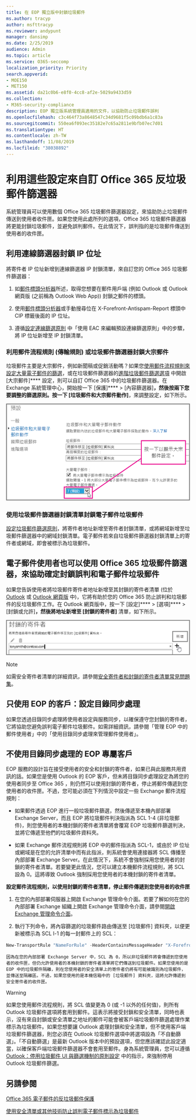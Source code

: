 ```yaml
---
title: 在 EOP 獨立版中封鎖垃圾郵件
ms.author: tracyp
author: msfttracyp
ms.reviewer: andypunt
manager: dansimp
ms.date: 2/25/2019
audience: Admin
ms.topic: article
ms.service: O365-seccomp
localization_priority: Priority
search.appverid:
- MOE150
- MET150
ms.assetid: da21c0b6-e8f0-4cc8-af2e-5029a9433d59
ms.collection:
- M365-security-compliance
description: EOP 獨立版系統管理員適用的文件，以協助防止垃圾郵件誤判
ms.openlocfilehash: c3c464f73a8648547c34d9681f5c09bdb6a1c83a
ms.sourcegitcommit: 550ea6f093ec35182e7c65a2811e9bfb07ec7d01
ms.translationtype: HT
ms.contentlocale: zh-TW
ms.lasthandoff: 11/08/2019
ms.locfileid: "38038892"
---
```

# <a name="customize-the-office-365-anti-spam-filter-with-these-settings"></a>利用這些設定來自訂 Office 365 反垃圾郵件篩選器

系統管理員可以使用數個 Office 365 垃圾郵件篩選器設定，來協助防止垃圾郵件傳送到使用者收件匣。如果您使用此處所列的選項，Office 365 垃圾郵件篩選器將更能封鎖垃圾郵件，並避免誤判郵件。在此情況下，誤判指的是垃圾郵件傳送到使用者的收件匣。
  
## <a name="block-ip-addresses-with-a-connection-filter"></a>利用連線篩選器封鎖 IP 位址

將寄件者 IP 位址新增到連線篩選器 IP 封鎖清單，來自訂您的 Office 365 垃圾郵件篩選器：
  
1. 如[郵件標頭分析器](https://go.microsoft.com/fwlink/p/?LinkId=306583)所述，取得您想要在郵件用戶端 (例如 Outlook 或 Outlook 網頁版 (之前稱為 Outlook Web App)) 封鎖之郵件的標頭。

2. 使用[郵件標頭分析器](https://testconnectivity.microsoft.com/?tabid=mha)或手動搜尋位在 X-Forefront-Antispam-Report 標頭中 CIP 標籤後面的 IP 位址。

3. 遵循[設定連線篩選原則](https://technet.microsoft.com/library/jj200718%28v=exchg.150%29.aspx) 中「使用 EAC 來編輯預設連線篩選原則」中的步驟，將 IP 位址新增至 IP 封鎖清單。

### <a name="block-bulk-mail-with-mail-flow-rules-transport-rules-or-the-spam-filter"></a>利用郵件流程規則 (傳輸規則) 或垃圾郵件篩選器封鎖大宗郵件

垃圾郵件主要是大宗郵件，例如新聞稿或促銷活動嗎？如果您[使用郵件流程規則來設定大量電子郵件的篩選](use-transport-rules-to-configure-bulk-email-filtering.md)，或在垃圾郵件篩選器的[進階垃圾郵件篩選選項](advanced-spam-filtering-asf-options.md) 中開啟 [大宗郵件]**** 設定，則可以自訂 Office 365 中的垃圾郵件篩選器。在 Exchange 系統管理中心，開始按一下 [保護]**** \> [內容篩選器]****，然後按兩下您要調整的篩選原則。按一下 [垃圾郵件和大宗郵件動作]****，來調整設定，如下所示。 
  
![在 Exchange Online 設定大宗郵件篩選器](../media/a45095c2-269d-45b8-a76c-999b5e78da68.png)
  
### <a name="block-email-spam-using-spam-filter-block-lists"></a>使用垃圾郵件篩選器封鎖清單封鎖電子郵件垃圾郵件

[設定垃圾郵件篩選原則](https://technet.microsoft.com/library/jj200684%28v=exchg.150%29.aspx)，將寄件者地址新增至寄件者封鎖清單，或將網域新增至垃圾郵件篩選器中的網域封鎖清單。電子郵件若來自垃圾郵件篩選器封鎖清單上的寄件者或網域，即會被標示為垃圾郵件。 
  
## <a name="email-users-can-also-help-ensure-that-false-negative-and-email-spam-is-blocked-with-office-365-spam-filter"></a>電子郵件使用者也可以使用 Office 365 垃圾郵件篩選器，來協助確定封鎖誤判和電子郵件垃圾郵件

如果您告訴使用者將垃圾郵件寄件者地址新增至其封鎖的寄件者清單 (位於 [Outlook](https://go.microsoft.com/fwlink/p/?LinkId=270065) 或 [Outlook 網頁版](https://go.microsoft.com/fwlink/p/?LinkId=294862) 中)，它將有助於您的 Office 365 防止誤判和垃圾郵件的反垃圾郵件工作。在 Outlook 網頁版中，按一下 [設定]**** \> [選項]**** \> [封鎖或允許]****，然後將地址新增至 [封鎖的寄件者]**** 清單，如下所示。 
  
![封鎖 Outlook 網頁版中的寄件者](../media/fdf51381-2527-4819-ac2a-5dff84d2a36d.png)
  
> [!NOTE]
> 如需安全寄件者清單的詳細資訊，請參閱[安全寄件者和封鎖的寄件者清單常見問題集](https://technet.microsoft.com/library/dn133608%28v=exchg.150%29.aspx)。 
  
## <a name="eop-only-customers-set-up-directory-synchronization"></a>只使用 EOP 的客戶：設定目錄同步處理

如果您透過目錄同步處理將使用者設定與服務同步，以確保遵守您封鎖的寄件者，它將協助您避免誤判電子郵件垃圾郵件。如需詳細資訊，請參閱「管理 EOP 中的郵件使用者」中的「使用目錄同步處理來管理郵件使用者」。
  
## <a name="eop-only-customers-who-are-not-using-directory-synchronization"></a>不使用目錄同步處理的 EOP 專屬客戶

EOP 服務的設計旨在接受使用者的安全和封鎖的寄件者，如果已與此服務共用資訊的話。如果您是使用 Outlook 的 EOP 客戶，但未將目錄同步處理設定為將您的使用者同步至 Office 365 ，則仍然可以使用封鎖的寄件者，停止將郵件傳遞到您使用者的收件匣。不過，您可能必須在下列情況中設定一些 Exchange 郵件流程規則：
  
- 如果郵件透過 EOP 進行一般垃圾郵件篩選，然後傳遞至本機內部部署 Exchange Server，而且 EOP 將垃圾郵件判決指派為 SCL 1-4 (非垃圾郵件)，則您使用者的本機封鎖的寄件者清單將會覆寫 EOP 垃圾郵件篩選判決，並將它傳遞至他們的垃圾郵件資料夾。

- 如果 Exchange 郵件流程規則將 EOP 中的郵件指派為 SCL-1，或由於 IP 位址或網域是在您的允許清單中而有此指派，則系統會使用連接器將 SCL 傳播至內部部署 Exchange Server。在此情況下，系統不會強制採用您使用者的封鎖的寄件者清單。若要變更此情況，您可以建立本機郵件流程規則，將 SCL 設為 0。這將導致 Outlook 強制採用您使用者的本機封鎖的寄件者清單。

**設定郵件流程規則，以使用封鎖的寄件者清單，停止郵件傳遞到您使用者的收件匣**
  
1. 在您的內部部署伺服器上開啟 Exchange 管理命令介面。若要了解如何在您的內部部署 Exchange 組織上開啟 Exchange 管理命令介面，請參閱[開啟 Exchange 管理命令介面](https://technet.microsoft.com/library/dd638134%28v=exchg.160%29.aspx)。

2. 執行下列命令，將內容篩選的垃圾郵件路由傳送至 [垃圾郵件] 資料夾，以便更新被標示為 SCL l-1 的每一封郵件上的 SCL：

  ```powershell
  New-TransportRule "NameForRule" -HeaderContainsMessageHeader "X-Forefront-Antispam-Report" -HeaderContainsWords "SCL:-1" -SetSCL 0
  ```

    因為在您的內部部署 Exchange Server 中，SCL 為 0，所以非垃圾郵件將會傳遞到您使用者的收件匣，但仍允許使用者的本機封鎖的寄件者清單將它們傳送到垃圾郵件。如果您使用的是 EOP 中的垃圾郵件隔離，則在您使用者的安全清單上的寄件者仍將有可能被識別為垃圾郵件，並傳送至隔離區。不過，如果您使用的是本機信箱中的 [垃圾郵件] 資料夾，這將允許傳遞到安全寄件者的收件匣。

> [!WARNING]
> 如果您使用郵件流程規則，將 SCL 值變更為 0 (或 -1 以外的任何值)，則所有 Outlook 垃圾郵件選項將套用到郵件。這表示將接受封鎖和安全清單，同時也表示，沒有來自封鎖或安全清單之地址的郵件可能會被客戶端垃圾郵件篩選處理作業標示為垃圾郵件。如果您想要讓 Outlook 處理封鎖和安全清單，但不使用客戶端垃圾郵件篩選器，則您必須在 Outlook 垃圾郵件選項中將選項設為「不自動篩選」。「不自動篩選」是最新 Outlook 版本中的預設選項，但您應該確認此設定適當，以確保客戶端垃圾郵件篩選器不會套用至郵件。身為系統管理員，您可以遵循 [Outlook：停用垃圾郵件 UI 與篩選機制的原則設定](https://support.microsoft.com/kb/2180568) 中的指示，來強制停用 Outlook 垃圾郵件篩選。
  
## <a name="see-also"></a>另請參閱

[Office 365 電子郵件的反垃圾郵件保護](anti-spam-protection.md)
  
[使用安全清單或其他技術防止誤判電子郵件標示為垃圾郵件](../../compliance/prevent-email-from-being-marked-as-spam.md)
